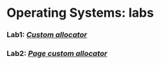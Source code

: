 # Operating Systems: labs


### Lab1: [*Custom allocator*](https://github.com/DzividzinskaM/OS-Labs/tree/master/Lab1)
### Lab2: [*Page custom allocator*](https://github.com/DzividzinskaM/OS-Labs/tree/master/Lab2)
